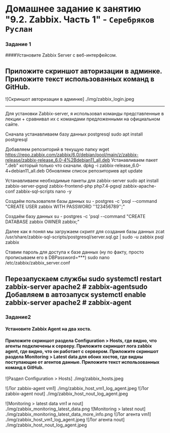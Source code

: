 # Домашнее задание к занятию "9.2. Zabbix. Часть 1" - `Серебряков Руслан`

### Задание 1

####Установите Zabbix Server с веб-интерфейсом.

Приложите скриншот авторизации в админке. Приложите текст использованных команд в GitHub.
---
![Скриншот авторизации в админке] ./img/zabbix_login.jpeg

---
Для установки Zabbix-server, я использовал команды представленные в лекции + сравнивал их с командами предложенными на официальном сайте.

Сначала устанавливаем базу данных postgresql
sudo apt install postgresql

Добавляем репозиторий в текущую папку
wget https://repo.zabbix.com/zabbix/6.0/debian/pool/main/z/zabbix-release/zabbix-release_6.0-4%2Bdebian11_all.deb
Устанавливаем пакет ".deb" который только что скачали.
dpkg -i zabbix-release_6.0-4+debian11_all.deb
Обновляем список репозиториев
apt update

Устанавливаем необходимые пакеты для zabbix-server
sudo apt install zabbix-server-pgsql zabbix-frontend-php php7.4-pgsql zabbix-apache-conf zabbix-sql-scripts nano -y

Создаём пользователя базы данных 
su - postgres -c 'psql --command "CREATE USER zabbix WITH PASSWORD '\'123456789\'';"

Создаём базу данных 
su - postgres -c 'psql --command "CREATE DATABASE zabbix OWNER zabbix;"

Далее как я понял мы загружаем скрипт для создания базы данных 
zcat /usr/share/zabbix-sql-scripts/postgresql/server.sql.gz | sudo -u zabbix psql zabbix 

Ставим пароль для доступа к базе данных (ну по факту, просто прописываем его в DBPassword=***)
sudo nano /etc/zabbix/zabbix_server.conf

Перезапускаем службы
sudo systemctl restart zabbix-server apache2 # zabbix-agentsudo 
Добавляем в автозапуск
systemctl enable zabbix-server apache2 # zabbix-agent
---

### Задание2 

#### Установите Zabbix Agent на два хоста.
#### Приложите скриншот раздела Configuration > Hosts, где видно, что агенты подключены к серверу. Приложите скриншот лога zabbix agent, где видно, что он работает с сервером. Приложите скриншот раздела Monitoring > Latest data для обоих хостов, где видны поступающие от агентов данные. Приложите текст использованных команд в GitHub.

![Раздел Configuration > Hosts] ./img/zabbix_hosts.jpeg

![Лог zabbix-agent vm1] ./img/zabbix_host_vm1_log_agent.jpeg
![Лог zabbix-agent nout] ./img/zabbix_host_nout_log_agent.jpeg

![Monitoring > latest data vm1 и nout] ./img/zabbix_monitoring_latest_data.png
![Monitoring > latest nout] ./img/zabbix_monitoring_latest_data_more_info.png
![Лог агента vm1] ./img/zabbix_host_vm1_log_agent.jpeg
![Лог агента nout] ./img/zabbix_host_nout_log_agent.jpeg
 
























